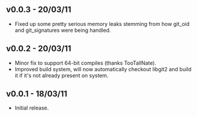 ## v0.0.3 - 20/03/11
* Fixed up some pretty serious memory leaks stemming from how git_oid and git_signatures were being handled.

## v0.0.2 - 20/03/11
* Minor fix to support 64-bit compiles (thanks TooTallNate).
* Improved build system, will now automatically checkout libgit2 and build it if it's not already present on system.

## v0.0.1 - 18/03/11
* Initial release.
